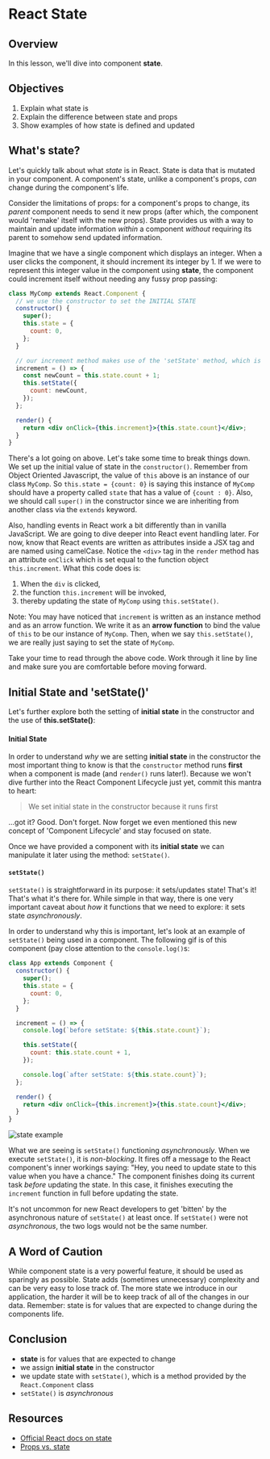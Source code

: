 # React State

## Overview

In this lesson, we'll dive into component **state**.

## Objectives

1. Explain what state is
2. Explain the difference between state and props
3. Show examples of how state is defined and updated

## What's state?

Let's quickly talk about what _state_ is in React. State is data that is mutated
in your component. A component's state, unlike a component's props, _can_ change
during the component's life.

Consider the limitations of props: for a component's props to change, its
_parent_ component needs to send it new props (after which, the component would
'remake' itself with the new props). State provides us with a way to maintain and update information _within_ a component _without_ requiring its parent to somehow
send updated information.

Imagine that we have a single component which displays an integer. When a user
clicks the component, it should increment its integer by 1. If we were to
represent this integer value in the component using **state**, the component
could increment itself without needing any fussy prop passing:

```jsx
class MyComp extends React.Component {
  // we use the constructor to set the INITIAL STATE
  constructor() {
    super();
    this.state = {
      count: 0,
    };
  }

  // our increment method makes use of the 'setState' method, which is what we use to alter state
  increment = () => {
    const newCount = this.state.count + 1;
    this.setState({
      count: newCount,
    });
  };

  render() {
    return <div onClick={this.increment}>{this.state.count}</div>;
  }
}
```

There's a lot going on above. Let's take some time to break things down. We set
up the initial value of state in the `constructor()`. Remember from Object Oriented
Javascript, the value of `this` above is an instance of our class `MyComp`. So
`this.state = {count: 0}` is saying this instance of `MyComp` should have a
property called `state` that has a value of `{count : 0}`. Also, we should call
`super()` in the constructor since we are inheriting from another class via the
`extends` keyword.

Also, handling events in React work a bit differently than in vanilla JavaScript.
We are going to dive deeper into React event handling later. For now, know that
React events are written as attributes inside a JSX tag and are named using
camelCase. Notice the `<div>` tag in the `render` method has an attribute
`onClick` which is set equal to the function object `this.increment`. What this code
does is:

1. When the `div` is clicked,
2. the function `this.increment` will be invoked,
3. thereby updating the state of `MyComp` using `this.setState()`.

Note: You may have noticed that `increment` is written as an instance method and
as an arrow function. We write it as an **arrow function** to bind the value of `this`
to be our instance of `MyComp`. Then, when we say `this.setState()`, we are really
just saying to set the state of `MyComp`.

Take your time to read through the above code. Work through it line by line and
make sure you are comfortable before moving forward.

## Initial State and 'setState()'

Let's further explore both the setting of **initial state** in the constructor and the use of
**this.setState()**:

#### Initial State

In order to understand _why_ we are setting **initial state** in the constructor
the most important thing to know is that the `constructor` method runs **first**
when a component is made (and `render()` runs later!). Because we won't dive
further into the React Component Lifecycle just yet, commit this mantra to
heart:

> We set initial state in the constructor because it runs first

...got it? Good. Don't forget. Now forget we even mentioned this new concept of
'Component Lifecycle' and stay focused on state.

Once we have provided a component with its **initial state** we can manipulate
it later using the method: `setState()`.

#### `setState()`

`setState()` is straightforward in its purpose: it sets/updates state! That's
it! That's what it's there for. While simple in that way, there is one very
important caveat about _how_ it functions that we need to explore: it sets state
_asynchronously_.

In order to understand why this is important, let's look at an example of
`setState()` being used in a component. The following gif is of this component
(pay close attention to the `console.log()`s:

```jsx
class App extends Component {
  constructor() {
    super();
    this.state = {
      count: 0,
    };
  }

  increment = () => {
    console.log(`before setState: ${this.state.count}`);

    this.setState({
      count: this.state.count + 1,
    });

    console.log(`after setState: ${this.state.count}`);
  };

  render() {
    return <div onClick={this.increment}>{this.state.count}</div>;
  }
}
```

![state example](https://curriculum-content.s3.amazonaws.com/react/asynchronous-state-setting-example.gif)

What we are seeing is `setState()` functioning _asynchronously_. When we execute
`setState()`, it is _non-blocking_. It fires off a message to the React
component's inner workings saying: "Hey, you need to update state to this value
when you have a chance." The component finishes doing its current task _before_
updating the state. In this case, it finishes executing the `increment` function
in full before updating the state.

It's not uncommon for new React developers to get 'bitten' by the asynchronous
nature of `setState()` at least once. If `setState()` were not _asynchronous_,
the two logs would not be the same number.

## A Word of Caution

While component state is a very powerful feature, it should be used as sparingly
as possible. State adds (sometimes unnecessary) complexity and can be very easy
to lose track of. The more state we introduce in our application, the harder it
will be to keep track of all of the changes in our data. Remember: state is for
values that are expected to change during the components life.

## Conclusion

- **state** is for values that are expected to change
- we assign **initial state** in the constructor
- we update state with `setState()`, which is a method provided by the `React.Component` class
- `setState()` is _asynchronous_

## Resources

- [Official React docs on state](https://facebook.github.io/react/docs/interactivity-and-dynamic-uis.html#components-are-just-state-machines)
- [Props vs. state](https://github.com/uberVU/react-guide/blob/master/props-vs-state.md)
